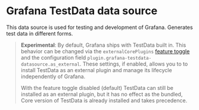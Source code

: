 # Grafana TestData data source

This data source is used for testing and development of Grafana. Generates test data in different forms.

> **Experimental**: By default, Grafana ships with TestData built in. This behavior can be changed via the `externalCorePlugins` [feature toggle](https://grafana.com/docs/grafana/latest/setup-grafana/configure-grafana/feature-toggles/) and the configuration field `plugin.grafana-testdata-datasource.as_external`. These settings, if enabled, allows you to to install TestData as an external plugin and manage its lifecycle independently of Grafana.
>
> With the feature toggle disabled (default) TestData can still be installed as an external plugin, but it has no effect as the bundled, Core version of TestData is already installed and takes precedence. 